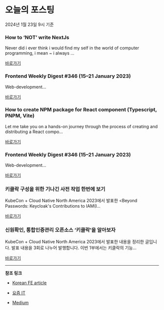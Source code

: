# 오늘의 포스팅 
2024년 1월 23일 9시 기준 

### How to ‘NOT’ write NextJs 

 Never did i ever think i would find my self in the world of computer programming, i mean ~ i always ... 

 [바로가기](https://medium.com/@akuutsang/how-to-not-write-nextjs-e649d950c539?responsesOpen=true&sortBy=REVERSE_CHRON&source=topic_portal_recommended_stories---------0-84----------nextjs----------aa9cf890_ef1f_4d2a_95ba_e8ecd13841f0-------) 

### Frontend Weekly Digest #346 (15–21 January 2023) 

 Web-development... 

 [바로가기](https://medium.com/@frontender-ua/frontend-weekly-digest-346-15-21-january-2023-655b733b7606?responsesOpen=true&sortBy=REVERSE_CHRON&source=topic_portal_recommended_stories---------0-84----------front_end_development----------7b49ba3b_dcd0_409e_9839_61532ac187b5-------) 

### How to create NPM package for React component (Typescript, PNPM, Vite) 

 Let me take you on a hands-on journey through the process of creating and distributing a React compo... 

 [바로가기](https://medium.com/@prawitohudoro/how-to-create-a-npm-package-for-react-component-typescript-pnpm-vite-467c3e6daf01?responsesOpen=true&sortBy=REVERSE_CHRON&source=topic_portal_recommended_stories---------0-84----------react----------b2c7b6e8_face_4777_a507_b5a9525957fe-------) 

### Frontend Weekly Digest #346 (15–21 January 2023) 

 Web-development... 

 [바로가기](https://medium.com/@frontender-ua/frontend-weekly-digest-346-15-21-january-2023-655b733b7606?responsesOpen=true&sortBy=REVERSE_CHRON&source=topic_portal_recommended_stories---------0-84----------javascript----------a001f9ba_de3b_4108_bcf1_1069eb975393-------) 

### 키클락 구성을 위한 기나긴 사전 작업 한번에 보기 

 KubeCon + Cloud Native North America 2023에서 발표한 <Beyond Passwords: Keycloak's Contributions to IAM(I... 

 [바로가기](https://yozm.wishket.com/magazine/detail/2427/) 

### 신원확인, 통합인증관리 오픈소스 ‘키클락’을 알아보자 

 KubeCon + Cloud Native North America 2023에서 발표한 내용을 정리한 글입니다. 발표 내용을 3회로 나누어 발행합니다. 이번 1부에서는 키클락의 기능... 

 [바로가기](https://yozm.wishket.com/magazine/detail/2425/) 

---

**참조 링크**

- [Korean FE article](https://kofearticle.substack.com) 

- [요즘 IT](https://yozm.wishket.com/magazine) 

- [Medium](https://medium.com) 

